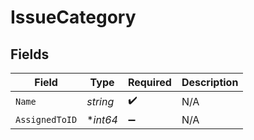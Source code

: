 # IssueCategory


## Fields

| Field              | Type               | Required           | Description        |
| ------------------ | ------------------ | ------------------ | ------------------ |
| `Name`             | *string*           | :heavy_check_mark: | N/A                |
| `AssignedToID`     | **int64*           | :heavy_minus_sign: | N/A                |